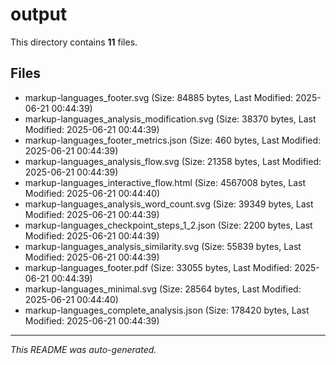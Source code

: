 # output

This directory contains **11** files.

## Files

- markup-languages_footer.svg (Size: 84885 bytes, Last Modified: 2025-06-21 00:44:39)
- markup-languages_analysis_modification.svg (Size: 38370 bytes, Last Modified: 2025-06-21 00:44:39)
- markup-languages_footer_metrics.json (Size: 460 bytes, Last Modified: 2025-06-21 00:44:39)
- markup-languages_analysis_flow.svg (Size: 21358 bytes, Last Modified: 2025-06-21 00:44:39)
- markup-languages_interactive_flow.html (Size: 4567008 bytes, Last Modified: 2025-06-21 00:44:40)
- markup-languages_analysis_word_count.svg (Size: 39349 bytes, Last Modified: 2025-06-21 00:44:39)
- markup-languages_checkpoint_steps_1_2.json (Size: 2200 bytes, Last Modified: 2025-06-21 00:44:39)
- markup-languages_analysis_similarity.svg (Size: 55839 bytes, Last Modified: 2025-06-21 00:44:39)
- markup-languages_footer.pdf (Size: 33055 bytes, Last Modified: 2025-06-21 00:44:39)
- markup-languages_minimal.svg (Size: 28564 bytes, Last Modified: 2025-06-21 00:44:40)
- markup-languages_complete_analysis.json (Size: 178420 bytes, Last Modified: 2025-06-21 00:44:39)

---
*This README was auto-generated.*
